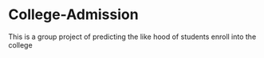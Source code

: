# College-Admission
This is a group project of predicting the like hood of students enroll into the college
